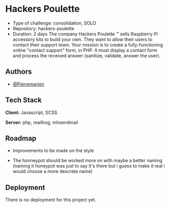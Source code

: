 
# Hackers Poulette

- Type of challenge: consolidation, SOLO
- Repository: hackers-poulette
- Duration: 2 days
The company Hackers Poulette ™ sells Raspberry Pi accessory kits to build your own. They want to allow their users to contact their support team. Your mission is to create a fully-functioning online "contact support" form, in PHP. It must display a contact form and process the received answer (sanitize, validate, answer the user).


## Authors

- [@Pierremarien](https://github.com/Pierremarien)



## Tech Stack

**Client:** Javascript, SCSS

**Server:** php, mailhog, mhsendmail


## Roadmap

- Improvements to be made on the style

- The honneypot should be worked more on with maybe a better naming (naming it honeypot was just to say it's there but i guess to make it real i would choose a more descrete name)


## Deployment

There is no deployment for this project yet.
